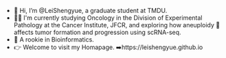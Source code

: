 - 👋 Hi, I’m @LeiShengyue, a graduate student at TMDU.
- 🧑‍🔬 I'm currently studying Oncology in the Division of Experimental Pathology at the Cancer Institute, JFCR, and exploring how aneuploidy 🧬 affects tumor formation and progression using scRNA-seq.
- 🌱 A rookie in Bioinformatics.
- 👉 Welcome to visit my Homapage. ➡️https://leishengyue.github.io

<!---
LeiShengyue/LeiShengyue is a ✨ special ✨ repository because its `README.md` (this file) appears on your GitHub profile.
You can click the Preview link to take a look at your changes.
--->
